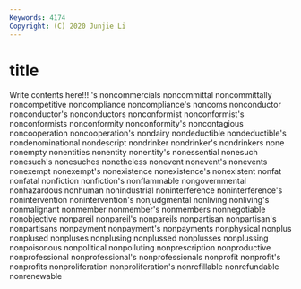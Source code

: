```yaml
---
Keywords: 4174
Copyright: (C) 2020 Junjie Li
---
```


# title

Write contents here!!!
's 
noncommercials 
noncommittal 
noncommittally 
noncompetitive 
noncompliance
noncompliance's 
noncoms 
nonconductor 
nonconductor's 
nonconductors 
nonconformist 
nonconformist's 
nonconformists 
nonconformity 
nonconformity's
noncontagious 
noncooperation 
noncooperation's 
nondairy 
nondeductible 
nondeductible's 
nondenominational 
nondescript 
nondrinker 
nondrinker's
nondrinkers 
none 
nonempty 
nonentities 
nonentity 
nonentity's 
nonessential 
nonesuch 
nonesuch's 
nonesuches
nonetheless 
nonevent 
nonevent's 
nonevents 
nonexempt 
nonexempt's 
nonexistence 
nonexistence's 
nonexistent 
nonfat
nonfatal 
nonfiction 
nonfiction's 
nonflammable 
nongovernmental 
nonhazardous 
nonhuman 
nonindustrial 
noninterference 
noninterference's
nonintervention 
nonintervention's 
nonjudgmental 
nonliving 
nonliving's 
nonmalignant 
nonmember 
nonmember's 
nonmembers 
nonnegotiable
nonobjective 
nonpareil 
nonpareil's 
nonpareils 
nonpartisan 
nonpartisan's 
nonpartisans 
nonpayment 
nonpayment's 
nonpayments
nonphysical 
nonplus 
nonplused 
nonpluses 
nonplusing 
nonplussed 
nonplusses 
nonplussing 
nonpoisonous 
nonpolitical
nonpolluting 
nonprescription 
nonproductive 
nonprofessional 
nonprofessional's 
nonprofessionals 
nonprofit 
nonprofit's 
nonprofits 
nonproliferation
nonproliferation's 
nonrefillable 
nonrefundable 
nonrenewable 

